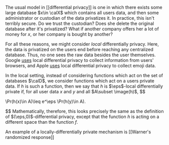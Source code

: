 The usual model in [[differential privacy]] is one in which there exists some large database $x\in \calX$ which contains all users data, and then some administrator or custodian of the data privatizes it. In practice, this isn't terribly secure. Do we trust the custodian? Does she delete the original database after it's privatized? What if another company offers her a lot of money for $x$, or her company is bought by another? 

For all these reasons, we might consider _local_ differentially privacy. Here, the data is privatized on the users end before reaching any centralized database. Thus, no one sees the raw data besides the user themselves. Google [uses](https://ai.google/research/pubs/pub42852) local differential privacy to collect information from users' browsers, and Apple [uses](https://machinelearning.apple.com/2017/12/06/learning-with-privacy-at-scale.html) local differential privacy to collect emoji data. 

In the local setting, instead of considering functions which act on the set of databases $\calD$, we consider functions which act on a users private data. If $h$ is such a function, then we say that $h$ is $\eps$-local differentially private if, for all user data $x$ and $y$ and all $A\subset \image(h)$, 
$$

\Pr(h(x)\in A)\leq e^\eps \Pr(h(y)\in A).

$$
Mathematically, therefore, this looks precisely the same as the definition of $(\eps,0)$-differential privacy, except that the function $h$ is acting on a different space than the function $f$. 

An example of a locally-differentially private mechanism is [[Warner's randomized response]]